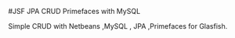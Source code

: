 #JSF JPA CRUD Primefaces with MySQL


Simple CRUD with Netbeans ,MySQL , JPA ,Primefaces for Glasfish.
